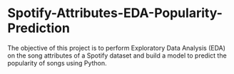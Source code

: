 # Spotify-Attributes-EDA-Popularity-Prediction
The objective of this project is to perform Exploratory Data Analysis (EDA) on the song attributes of a Spotify dataset and build a model to predict the popularity of songs using Python.
